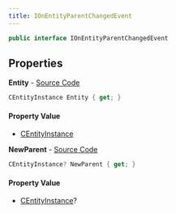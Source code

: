 ```yaml
---
title: IOnEntityParentChangedEvent
---
```


```csharp
public interface IOnEntityParentChangedEvent
```

## Properties

**Entity** - [Source Code](https://github.com/swiftly-solution/swiftlys2/blob/main/managed/src/SwiftlyS2.Shared/Modules/Events/EventParams/IOnEntityParentChangedEvent.cs#L13)

```csharp
CEntityInstance Entity { get; }
```

#### Property Value

- [CEntityInstance](/docs/api/shared/schemadefinitions/centityinstance)

**NewParent** - [Source Code](https://github.com/swiftly-solution/swiftlys2/blob/main/managed/src/SwiftlyS2.Shared/Modules/Events/EventParams/IOnEntityParentChangedEvent.cs#L18)

```csharp
CEntityInstance? NewParent { get; }
```

#### Property Value

- [CEntityInstance](/docs/api/shared/schemadefinitions/centityinstance)?

